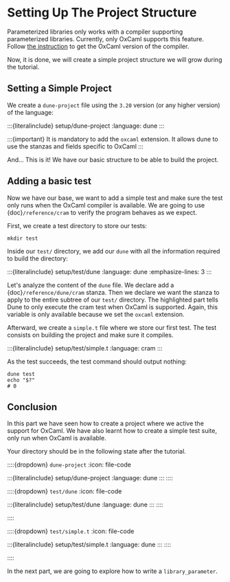 # Setting Up The Project Structure

Parameterized libraries only works with a compiler supporting parameterized
libraries. Currently, only OxCaml supports this feature. Follow [the
instruction](https://oxcaml.org/get-oxcaml/) to get the OxCaml version of the
compiler.

Now, it is done, we will create a simple project structure we will grow during
the tutorial.

## Setting a Simple Project

We create a `dune-project` file using the `3.20` version (or any higher
version) of the language:

:::{literalinclude} setup/dune-project
:language: dune
:::

:::{important}
It is mandatory to add the `oxcaml` extension. It allows dune to use the
stanzas and fields specific to OxCaml
:::

And... This is it! We have our basic structure to be able to build the project.

## Adding a basic test

Now we have our base, we want to add a simple test and make sure the test only
runs when the OxCaml compiler is available. We are going to use
{doc}`/reference/cram` to verify the program behaves as we expect.

First, we create a test directory to store our tests:

```{code-block} shell
mkdir test
```

Inside our `test/` directory, we add our `dune` with all the information
required to build the directory:

:::{literalinclude} setup/test/dune
:language: dune
:emphasize-lines: 3
:::

Let's analyze the content of the `dune` file. We declare add a
{doc}`/reference/dune/cram` stanza. Then we declare we want the stanza to apply
to the entire subtree of our `test/` directory. The highlighted part tells Dune
to only execute the cram test when OxCaml is supported. Again, this variable is
only available because we set the `oxcaml` extension.

Afterward, we create a `simple.t` file where we store our first test. The test
consists on building the project and make sure it compiles.

:::{literalinclude} setup/test/simple.t
:language: cram
:::

As the test succeeds, the test command should output nothing:
```{code-block} shell
dune test
echo "$?"
# 0
```

## Conclusion

In this part we have seen how to create a project where we active the support
for OxCaml. We have also learnt how to create a simple test suite, only run
when OxCaml is available.

Your directory should be in the following state after the tutorial.

::::{dropdown} `dune-project`
:icon: file-code

:::{literalinclude} setup/dune-project
:language: dune
:::
::::

::::{dropdown} `test/dune`
:icon: file-code

:::{literalinclude} setup/test/dune
:language: dune
:::
::::

::::

::::{dropdown} `test/simple.t`
:icon: file-code

:::{literalinclude} setup/test/simple.t
:language: dune
:::
::::

::::


In the next part, we are going to explore how to write a `library_parameter`.
